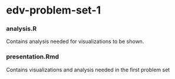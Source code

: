 # edv-problem-set-1
### analysis.R
Contains analysis needed for visualizations to be shown.
### presentation.Rmd
Contains visualizations and analysis needed in the first problem set